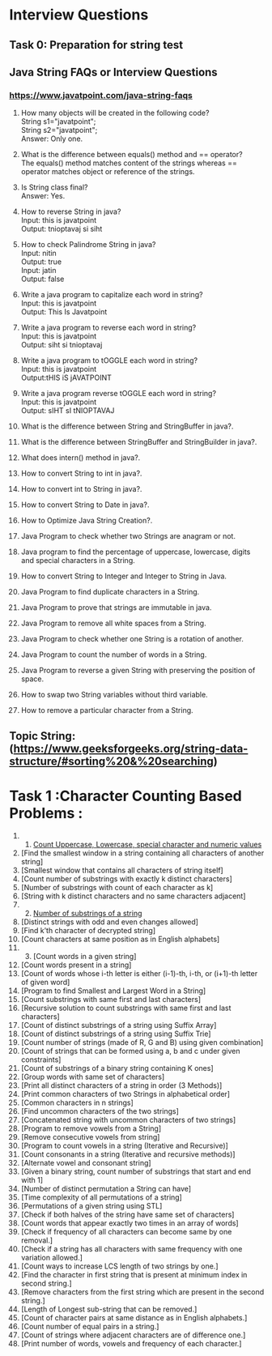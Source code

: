 # Interview Questions 
## Task 0: Preparation for string test

## Java String FAQs or Interview Questions
### https://www.javatpoint.com/java-string-faqs

1) How many objects will be created in the following code?</br>
String s1="javatpoint";</br>
String s2="javatpoint";</br>
Answer: Only one.</br>

2) What is the difference between equals() method and == operator?</br>
The equals() method matches content of the strings whereas == operator matches object or reference of the strings.</br>

3) Is String class final?</br>
Answer: Yes.</br>

4) How to reverse String in java?</br>
Input:  this is javatpoint</br>
Output: tnioptavaj si siht</br>

5) How to check Palindrome String in java?</br>
Input:  nitin</br>
Output: true</br>
Input: jatin</br>
Output: false</br>

6) Write a java program to capitalize each word in string?</br>
Input: this is javatpoint</br>
Output: This Is Javatpoint</br>

7) Write a java program to reverse each word in string?</br>
Input: this is javatpoint</br>
Output: siht si tnioptavaj</br>

8) Write a java program to tOGGLE each word in string?</br>
Input: this is javatpoint</br>
Output:tHIS iS jAVATPOINT</br>

9) Write a java program reverse tOGGLE each word in string?</br>
Input: this is javatpoint</br>
Output: sIHT sI tNIOPTAVAJ</br>

10) What is the difference between String and StringBuffer in java?.</br>
11) What is the difference between StringBuffer and StringBuilder in java?.</br>
12) What does intern() method in java?.</br>
13) How to convert String to int in java?.</br>
14) How to convert int to String in java?.</br>
15) How to convert String to Date in java?.</br>
16) How to Optimize Java String Creation?.</br>
17) Java Program to check whether two Strings are anagram or not.</br>
18) Java program to find the percentage of uppercase, lowercase, digits and special characters in a String.</br>
19) How to convert String to Integer and Integer to String in Java.</br>
20) Java Program to find duplicate characters in a String.</br>
21) Java Program to prove that strings are immutable in java.</br>
22) Java Program to remove all white spaces from a String.</br>
23) Java Program to check whether one String is a rotation of another.</br>
24) Java Program to count the number of words in a String.</br>
25) Java Program to reverse a given String with preserving the position of space.</br>
26) How to swap two String variables without third variable.</br>
27) How to remove a particular character from a String.</br>

## Topic String:(https://www.geeksforgeeks.org/string-data-structure/#sorting%20&%20searching)

# Task 1 :Character Counting Based Problems :

1. 1. [Count Uppercase, Lowercase, special character and numeric values](https://github.com/maainul/Java/blob/master/src/javastrings/intervieQuestions/geeksForgeeks/_1_CountUppercaseLowercaseSpecialCharacterAndNumericValues.java)</br>
2. [Find the smallest window in a string containing all characters of another string]</br>
3. [Smallest window that contains all characters of string itself]</br>
4. [Count number of substrings with exactly k distinct characters]</br>
5. [Number of substrings with count of each character as k]</br>
6. [String with k distinct characters and no same characters adjacent]</br>
7. 2. [Number of substrings of a string](https://github.com/maainul/Java/blob/master/src/javastrings/intervieQuestions/geeksForgeeks/_7_NumberOfSubstringsOfaString.java)</br>
8. [Distinct strings with odd and even changes allowed]</br>
9. [Find k’th character of decrypted string]</br>
10. [Count characters at same position as in English alphabets]</br>
11. 3. [Count words in a given string]</br>
12. [Count words present in a string]</br>
13. [Count of words whose i-th letter is either (i-1)-th, i-th, or (i+1)-th letter of given word]</br>
14. [Program to find Smallest and Largest Word in a String]</br>
15. [Count substrings with same first and last characters]</br>
16. [Recursive solution to count substrings with same first and last characters]</br>
17. [Count of distinct substrings of a string using Suffix Array]</br>
18. [Count of distinct substrings of a string using Suffix Trie]</br>
19. [Count number of strings (made of R, G and B) using given combination]</br>
20. [Count of strings that can be formed using a, b and c under given constraints]</br>
21. [Count of substrings of a binary string containing K ones]</br>
22. [Group words with same set of characters]</br>
23. [Print all distinct characters of a string in order (3 Methods)]</br>
24. [Print common characters of two Strings in alphabetical order]</br>
25. [Common characters in n strings]</br>
26. [Find uncommon characters of the two strings]</br>
27. [Concatenated string with uncommon characters of two strings]</br>
28. [Program to remove vowels from a String]</br>
29. [Remove consecutive vowels from string]</br>
30. [Program to count vowels in a string (Iterative and Recursive)]</br>
31. [Count consonants in a string (Iterative and recursive methods)]</br>
32. [Alternate vowel and consonant string]</br>
33. [Given a binary string, count number of substrings that start and end with 1]</br>
34. [Number of distinct permutation a String can have]</br>
35. [Time complexity of all permutations of a string]</br>
36. [Permutations of a given string using STL]</br>
37. [Check if both halves of the string have same set of characters]</br>
38. [Count words that appear exactly two times in an array of words]</br>
39. [Check if frequency of all characters can become same by one removal.]</br>
40. [Check if a string has all characters with same frequency with one variation allowed.]</br>
41. [Count ways to increase LCS length of two strings by one.]</br>
42. [Find the character in first string that is present at minimum index in second string.]</br>
43. [Remove characters from the first string which are present in the second string.]</br>
44. [Length of Longest sub-string that can be removed.]</br>
45. [Count of character pairs at same distance as in English alphabets.]</br>
46. [Count number of equal pairs in a string.]</br>
47. [Count of strings where adjacent characters are of difference one.]</br>
48. [Print number of words, vowels and frequency of each character.]</br>

